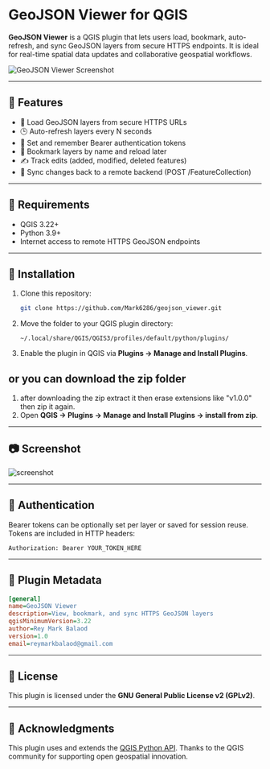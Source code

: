 # GeoJSON Viewer for QGIS

**GeoJSON Viewer** is a QGIS plugin that lets users load, bookmark, auto-refresh, and sync GeoJSON layers from secure HTTPS endpoints. It is ideal for real-time spatial data updates and collaborative geospatial workflows.

![GeoJSON Viewer Screenshot](images/geojson-viewer-banner.png)

---

## 🔧 Features

* 📡 Load GeoJSON layers from secure HTTPS URLs
* 🕒 Auto-refresh layers every N seconds
* 🔐 Set and remember Bearer authentication tokens
* 💾 Bookmark layers by name and reload later
* ✍️ Track edits (added, modified, deleted features)
* 🔄 Sync changes back to a remote backend (POST /FeatureCollection)

---

## 🧩 Requirements

* QGIS 3.22+
* Python 3.9+
* Internet access to remote HTTPS GeoJSON endpoints

---

## 🚀 Installation

1. Clone this repository:

   ```bash
   git clone https://github.com/Mark6286/geojson_viewer.git
   ```
2. Move the folder to your QGIS plugin directory:

   ```
   ~/.local/share/QGIS/QGIS3/profiles/default/python/plugins/
   ```
3. Enable the plugin in QGIS via **Plugins → Manage and Install Plugins**.

## or you can download the zip folder
1. after downloading the zip extract it then erase extensions like "v1.0.0" then zip it again.
2. Open  **QGIS → Plugins → Manage and Install Plugins → install from zip**.
---

## 📷 Screenshot

![screenshot](images/screenshot.png)

---

## 🔐 Authentication

Bearer tokens can be optionally set per layer or saved for session reuse. Tokens are included in HTTP headers:

```http
Authorization: Bearer YOUR_TOKEN_HERE
```

---

## 📁 Plugin Metadata

```ini
[general]
name=GeoJSON Viewer
description=View, bookmark, and sync HTTPS GeoJSON layers
qgisMinimumVersion=3.22
author=Rey Mark Balaod
version=1.0
email=reymarkbalaod@gmail.com
```

---

## 📜 License

This plugin is licensed under the **GNU General Public License v2 (GPLv2)**.

---

## 🤝 Acknowledgments

This plugin uses and extends the [QGIS Python API](https://qgis.org/).
Thanks to the QGIS community for supporting open geospatial innovation.
